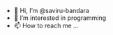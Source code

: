 - 👋 Hi, I’m @saviru-bandara
- 👀 I’m interested in programming
- 📫 How to reach me ...

<!---
saviru-bandara/saviru-bandara is a ✨ special ✨ repository because its `README.md` (this file) appears on your GitHub profile.
You can click the Preview link to take a look at your changes.
--->
